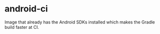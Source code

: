 # android-ci
Image that already has the Android SDKs installed which makes the Gradle build faster at CI. 
